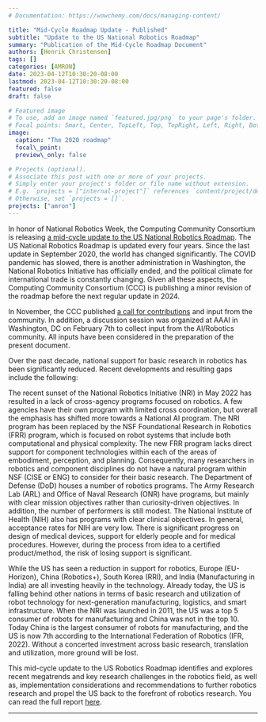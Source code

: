 ```yaml
---
# Documentation: https://wowchemy.com/docs/managing-content/

title: "Mid-Cycle Roadmap Update - Published"
subtitle: "Update to the US National Robotics Roadmap"
summary: "Publication of the Mid-Cycle Roadmap Document"
authors: [Henrik Christensen]
tags: []
categories: [AMRON]
date: 2023-04-12T10:30:20-08:00
lastmod: 2023-04-12T10:30:20-08:00
featured: false
draft: false

# Featured image
# To use, add an image named `featured.jpg/png` to your page's folder.
# Focal points: Smart, Center, TopLeft, Top, TopRight, Left, Right, BottomLeft, Bottom, BottomRight.
image:
  caption: "The 2020 roadmap"
  focal\_point: 
  preview\_only: false

# Projects (optional).
# Associate this post with one or more of your projects.
# Simply enter your project's folder or file name without extension.
# E.g. `projects = ["internal-project"]` references `content/project/deep-learning/index.md`.
# Otherwise, set `projects = []`.
projects: ["amron"]
---
```

In honor of National Robotics Week, the Computing Community Consortium is releasing [a mid-cycle update to the US National Robotics Roadmap](https://cra.org/ccc/wp-content/uploads/sites/2/2023/04/Robotics-Mid-Cycle-White-Paper.pdf). The US National Robotics Roadmap is updated every four years. Since the last update in September 2020, the world has changed significantly. The COVID pandemic has slowed, there is another administration in Washington, the National Robotics Initiative has officially ended, and the political climate for international trade is constantly changing. Given all these aspects, the Computing Community Consortium (CCC) is publishing a minor revision of the roadmap before the next regular update in 2024.

In November, the CCC published [a call for contributions](https://cccblog.org/2022/11/28/call-for-white-papers-mid-cycle-robotics-roadmap-update/) and input from the community. In addition, a discussion session was organized at AAAI in Washington, DC on February 7th to collect input from the AI/Robotics community. All inputs have been considered in the preparation of the present document.

Over the past decade, national support for basic research in robotics has been significantly reduced. Recent developments and resulting gaps include the following: 

The recent sunset of the National Robotics Initiative (NRI) in May 2022 has resulted in a lack of cross-agency programs focused on robotics. A few agencies have their own program with limited cross coordination, but overall the emphasis has shifted more towards a National AI program. 
The NRI program has been replaced by the NSF Foundational Research in Robotics (FRR) program, which is focused on robot systems that include both computational and physical complexity. The new FRR program lacks direct support for component technologies within each of the areas of embodiment, perception, and planning. Consequently, many researchers in robotics and component disciplines do not have a natural program within NSF (CISE or ENG) to consider for their basic research. 
The Department of Defense (DoD) houses a number of robotics programs. The Army Research Lab (ARL) and Office of Naval Research (ONR) have programs, but mainly with clear mission objectives rather than curiosity-driven objectives. In addition, the number of performers is still modest. 
The National Institute of Health (NIH) also has programs with clear clinical objectives. In general, acceptance rates for NIH are very low. There is significant progress on design of medical devices, support for elderly people and for medical procedures. However, during the process from idea to a certified product/method, the risk of losing support is significant. 

While the US has seen a reduction in support for robotics, Europe (EU-Horizon), China (Robotics+), South Korea (RRI), and India (Manufacturing in India) are all investing heavily in the technology. Already today, the US is falling behind other nations in terms of basic research and utilization of robot technology for next-generation manufacturing, logistics, and smart infrastructure. When the NRI was launched in 2011, the US was a top 5 consumer of robots for manufacturing and China was not in the top 10. Today China is the largest consumer of robots for manufacturing, and the US is now 7th according to the International Federation of Robotics (IFR, 2022). Without a concerted investment across basic research, translation and utilization, more ground will be lost.

This mid-cycle update to the US Robotics Roadmap identifies and explores recent megatrends and key research challenges in the robotics field, as well as, implementation considerations and recommendations to further robotics research and propel the US back to the forefront of robotics research. You can read the full report [here](https://cra.org/ccc/wp-content/uploads/sites/2/2023/04/Robotics-Mid-Cycle-White-Paper.pdf). 

---
